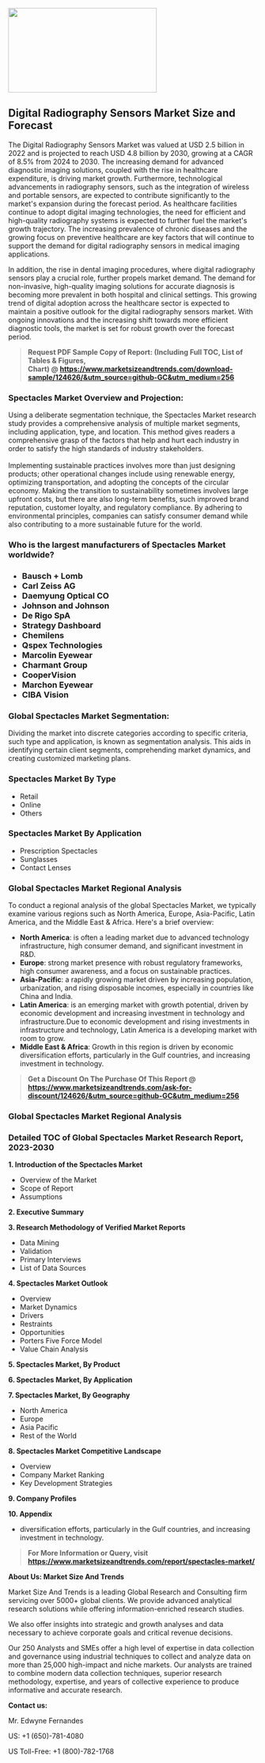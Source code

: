 <p><img class="alignnone size-medium wp-image-20088" src="https://ffe5etoiles.com/wp-content/uploads/2024/12/MST1-300x171.png" alt="" width="300" height="171" /></p><h2>Digital Radiography Sensors Market Size and Forecast</h2><p>The Digital Radiography Sensors Market was valued at USD 2.5 billion in 2022 and is projected to reach USD 4.8 billion by 2030, growing at a CAGR of 8.5% from 2024 to 2030. The increasing demand for advanced diagnostic imaging solutions, coupled with the rise in healthcare expenditure, is driving market growth. Furthermore, technological advancements in radiography sensors, such as the integration of wireless and portable sensors, are expected to contribute significantly to the market's expansion during the forecast period. As healthcare facilities continue to adopt digital imaging technologies, the need for efficient and high-quality radiography systems is expected to further fuel the market's growth trajectory. The increasing prevalence of chronic diseases and the growing focus on preventive healthcare are key factors that will continue to support the demand for digital radiography sensors in medical imaging applications.</p><p>In addition, the rise in dental imaging procedures, where digital radiography sensors play a crucial role, further propels market demand. The demand for non-invasive, high-quality imaging solutions for accurate diagnosis is becoming more prevalent in both hospital and clinical settings. This growing trend of digital adoption across the healthcare sector is expected to maintain a positive outlook for the digital radiography sensors market. With ongoing innovations and the increasing shift towards more efficient diagnostic tools, the market is set for robust growth over the forecast period.</p></p><blockquote id="" class=""><strong>Request PDF Sample Copy of Report: (Including Full TOC, List of Tables &amp; Figures, Chart)&nbsp;@&nbsp;<strong><a href="https://www.marketsizeandtrends.com/download-sample/124626/&utm_source=github-GC&utm_medium=256" target="_blank">https://www.marketsizeandtrends.com/download-sample/124626/&utm_source=github-GC&utm_medium=256</a></strong></strong></blockquote><h3 id="" class="">Spectacles Market&nbsp;Overview and Projection:</h3><p id="" class="">Using a deliberate segmentation technique, the Spectacles Market research study provides a comprehensive analysis of multiple market segments, including application, type, and location. This method gives readers a comprehensive grasp of the factors that help and hurt each industry in order to satisfy the high standards of industry stakeholders. <br /> <br />Implementing sustainable practices involves more than just designing products; other operational changes include using renewable energy, optimizing transportation, and adopting the concepts of the circular economy. Making the transition to sustainability sometimes involves large upfront costs, but there are also long-term benefits, such improved brand reputation, customer loyalty, and regulatory compliance. By adhering to environmental principles, companies can satisfy consumer demand while also contributing to a more sustainable future for the world.</p><h3 id="" class="">Who is the largest manufacturers of&nbsp;Spectacles Market worldwide?</h3><h3 class=""><p><ul><li>Bausch + Lomb </li><li> Carl Zeiss AG </li><li> Daemyung Optical CO </li><li> Johnson and Johnson </li><li> De Rigo SpA </li><li> Strategy Dashboard </li><li> Chemilens </li><li> Qspex Technologies </li><li> Marcolin Eyewear </li><li> Charmant Group </li><li> CooperVision </li><li> Marchon Eyewear </li><li> CIBA Vision</li></ul></p></h3><h3 id="" class="">Global&nbsp;Spectacles Market Segmentation:</h3><p id="" class="">Dividing the market into discrete categories according to specific criteria, such type and application, is known as segmentation analysis. This aids in identifying certain client segments, comprehending market dynamics, and creating customized marketing plans.</p><h3 id="" class="">Spectacles Market&nbsp;By Type</h3><p><p><ul><li>Retail </li><li> Online </li><li> Others</p></li></ul></p></p><h3 id="" class="">Spectacles Market&nbsp;By Application</h3><p class=""><p><ul><li>Prescription Spectacles </li><li> Sunglasses </li><li> Contact Lenses</li></ul></p></p><h3 id="" class="">Global Spectacles Market Regional Analysis</h3><p id="" class="">To conduct a regional analysis of the global Spectacles Market, we typically examine various regions such as North America, Europe, Asia-Pacific, Latin America, and the Middle East &amp; Africa. Here's a brief overview:</p><ul><li><strong>North America</strong>: is often a leading market due to advanced technology infrastructure, high consumer demand, and significant investment in R&amp;D.</li><li><strong>Europe</strong>: strong market presence with robust regulatory frameworks, high consumer awareness, and a focus on sustainable practices.</li><li><strong>Asia-Pacific</strong>: a rapidly growing market driven by increasing population, urbanization, and rising disposable incomes, especially in countries like China and India.</li><li><strong>Latin America</strong>: is an emerging market with growth potential, driven by economic development and increasing investment in technology and infrastructure.Due to economic development and rising investments in infrastructure and technology, Latin America is a developing market with room to grow.</li><li><strong>Middle East &amp; Africa</strong>: Growth in this region is driven by economic diversification efforts, particularly in the Gulf countries, and increasing investment in technology.</li></ul><blockquote id="" class=""><strong>Get a Discount On The Purchase Of This Report @ <strong><a href="https://www.marketsizeandtrends.com/ask-for-discount/124626/&utm_source=github-GC&utm_medium=256" target="_blank">https://www.marketsizeandtrends.com/ask-for-discount/124626/&utm_source=github-GC&utm_medium=256</a></strong></strong></blockquote><h3 id="" class="">Global Spectacles Market Regional Analysis</h3><h3 id="" class="">Detailed TOC of Global Spectacles Market Research Report, 2023-2030</h3><p id="" class=""><strong>1. Introduction of the Spectacles Market</strong></p><ul><li>Overview of the Market</li><li>Scope of Report</li><li>Assumptions</li></ul><p id="" class=""><strong>2. Executive Summary</strong></p><p id="" class=""><strong>3. Research Methodology of Verified Market Reports</strong></p><ul><li>Data Mining</li><li>Validation</li><li>Primary Interviews</li><li>List of Data Sources</li></ul><p id="" class=""><strong>4. Spectacles Market Outlook</strong></p><ul><li>Overview</li><li>Market Dynamics</li><li>Drivers</li><li>Restraints</li><li>Opportunities</li><li>Porters Five Force Model</li><li>Value Chain Analysis</li></ul><p id="" class=""><strong>5. Spectacles Market, By Product</strong></p><p id="" class=""><strong>6. Spectacles Market, By Application</strong></p><p id="" class=""><strong>7. Spectacles Market, By Geography</strong></p><ul><li>North America</li><li>Europe</li><li>Asia Pacific</li><li>Rest of the World</li></ul><p id="" class=""><strong>8. Spectacles Market Competitive Landscape</strong></p><ul><li>Overview</li><li>Company Market Ranking</li><li>Key Development Strategies</li></ul><p id="" class=""><strong>9. Company Profiles</strong></p><p id="" class=""><strong>10. Appendix</strong></p><ul><li>diversification efforts, particularly in the Gulf countries, and increasing investment in technology.</li></ul><blockquote id="" class=""><strong>For More Information or Query, visit <strong><strong><a href="https://www.marketsizeandtrends.com/report/spectacles-market/" target="_blank">https://www.marketsizeandtrends.com/report/spectacles-market/</a></strong></strong></strong></blockquote><p id="" class=""><strong>About Us: Market Size And Trends</strong></p><p id="" class="">Market Size And Trends is a leading Global Research and Consulting firm servicing over 5000+ global clients. We provide advanced analytical research solutions while offering information-enriched research studies.</p><p id="" class="">We also offer insights into strategic and growth analyses and data necessary to achieve corporate goals and critical revenue decisions.</p><p id="" class="">Our 250 Analysts and SMEs offer a high level of expertise in data collection and governance using industrial techniques to collect and analyze data on more than 25,000 high-impact and niche markets. Our analysts are trained to combine modern data collection techniques, superior research methodology, expertise, and years of collective experience to produce informative and accurate research.</p><p id="" class=""><strong>Contact us:</strong></p><p id="" class="">Mr. Edwyne Fernandes</p><p id="" class="">US: +1 (650)-781-4080</p><p id="" class="">US Toll-Free: +1 (800)-782-1768</p>
